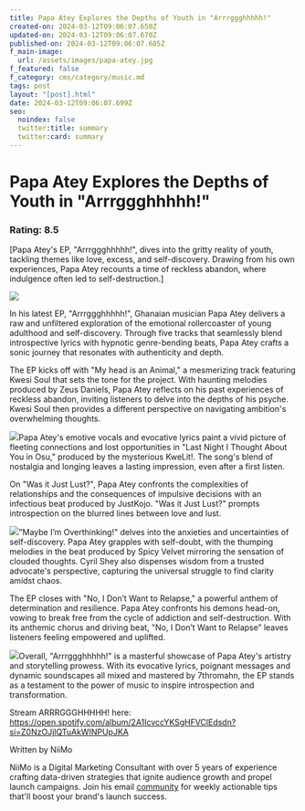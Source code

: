 ```yaml
---
title: Papa Atey Explores the Depths of Youth in "Arrrggghhhhh!"
created-on: 2024-03-12T09:06:07.650Z
updated-on: 2024-03-12T09:06:07.670Z
published-on: 2024-03-12T09:06:07.685Z
f_main-image:
  url: /assets/images/papa-atey.jpg
f_featured: false
f_category: cms/category/music.md
tags: post
layout: "[post].html"
date: 2024-03-12T09:06:07.699Z
seo:
  noindex: false
  twitter:title: summary
  twitter:card: summary
---
```

# Papa Atey Explores the Depths of Youth in "Arrrggghhhhh!"

### Rating: 8.5

\[Papa Atey's EP, "Arrrggghhhhh!", dives into the gritty reality of youth, tackling themes like love, excess, and self-discovery. Drawing from his own experiences, Papa Atey recounts a time of reckless abandon, where indulgence often led to self-destruction.]

![](https://lh7-us.googleusercontent.com/pglKwQAth8yu3IYCxUc7HWNfqPTXOJFQHtHjHjS2o5_dxPqePSVs-58zBYOoAtxsXg3Q2L72CZ6GUXnzQ3ovkxOQU6RwTzTqDwjp0lH-QclpCrywVaCF3ShvGm_UgT6zNNfwaY1Q_pH3FNUgoZCUe8I)

In his latest EP, "Arrrggghhhhh!", Ghanaian musician Papa Atey delivers a raw and unfiltered exploration of the emotional rollercoaster of young adulthood and self-discovery. Through five tracks that seamlessly blend introspective lyrics with hypnotic genre-bending beats, Papa Atey crafts a sonic journey that resonates with authenticity and depth.

The EP kicks off with "My head is an Animal," a mesmerizing track featuring Kwesi Soul that sets the tone for the project. With haunting melodies produced by Zeus Daniels, Papa Atey reflects on his past experiences of reckless abandon, inviting listeners to delve into the depths of his psyche. Kwesi Soul then provides a different perspective on navigating ambition's overwhelming thoughts.

![](https://lh7-us.googleusercontent.com/BoL8O0VkuvRPqU6zwn3m66gvIgtfTVfxgrMFFVaRIY_su2LmimWLoz00A4tNFOcsCFr5QhmSJIYunsObgRzj8GVOLoYBTJKcqKuq7JUOuDUXBTHE9Igxn8TMn-a6WDMWtEh86OFvMem095B1xh3wTQQ)Papa Atey's emotive vocals and evocative lyrics paint a vivid picture of fleeting connections and lost opportunities in "Last Night I Thought About You in Osu," produced by the mysterious KweLit!. The song's blend of nostalgia and longing leaves a lasting impression, even after a first listen. 

On "Was it Just Lust?", Papa Atey confronts the complexities of relationships and the consequences of impulsive decisions with an infectious beat produced by JustKojo. "Was it Just Lust?" prompts introspection on the blurred lines between love and lust. 

![](https://lh7-us.googleusercontent.com/nwVfZJYkDoa9A2xA3hcbKeJ5tApby_KLyc9dCRyfNSL3-nab5YZUUTbblOKnzGcCBqOB0WQ5xNAmXydFb4UTk6wkc8xCTzBsdU1M0h09LEL92SguUskXRtplQ76ETnyFWpldkD4-PM5cQBLs-t5-WVs)"Maybe I’m Overthinking!" delves into the anxieties and uncertainties of self-discovery. Papa Atey grapples with self-doubt, with the thumping melodies in the beat produced by Spicy Velvet mirroring the sensation of clouded thoughts. Cyril Shey also dispenses wisdom from a trusted advocate's perspective, capturing the universal struggle to find clarity amidst chaos.

The EP closes with "No, I Don’t Want to Relapse," a powerful anthem of determination and resilience. Papa Atey confronts his demons head-on, vowing to break free from the cycle of addiction and self-destruction. With its anthemic chorus and driving beat, "No, I Don’t Want to Relapse” leaves listeners feeling empowered and uplifted.

![](https://lh7-us.googleusercontent.com/6im_BNqxWBv0uF126AHZJLbDjHG6gy6gbMGNKImfTF0C7X3kp3DQtIAwryoF25bz8xGzzORhdCnjq5qP7lXeiC-RtK7mQ0WbeWx_k2_YbtZXOP_2kBkvC2fIVo4T-RRuldqRal-lo-UeGamPEjdk_W8)Overall, "Arrrggghhhhh!" is a masterful showcase of Papa Atey's artistry and storytelling prowess. With its evocative lyrics, poignant messages and dynamic soundscapes all mixed and mastered by 7thromahn, the EP stands as a testament to the power of music to inspire introspection and transformation. 

Stream ARRRGGGHHHHH! here: <https://open.spotify.com/album/2A1IcvccYKSgHFVClEdsdn?si=Z0NzOJjlQTuAkWINPUpJKA>

Written by NiiMo

NiiMo is a Digital Marketing Consultant with over 5 years of experience crafting data-driven strategies that ignite audience growth and propel launch campaigns. Join his email [community](https://mailchi.mp/afc69cad07da/readniimolikesit) for weekly actionable tips that'll boost your brand's launch success.